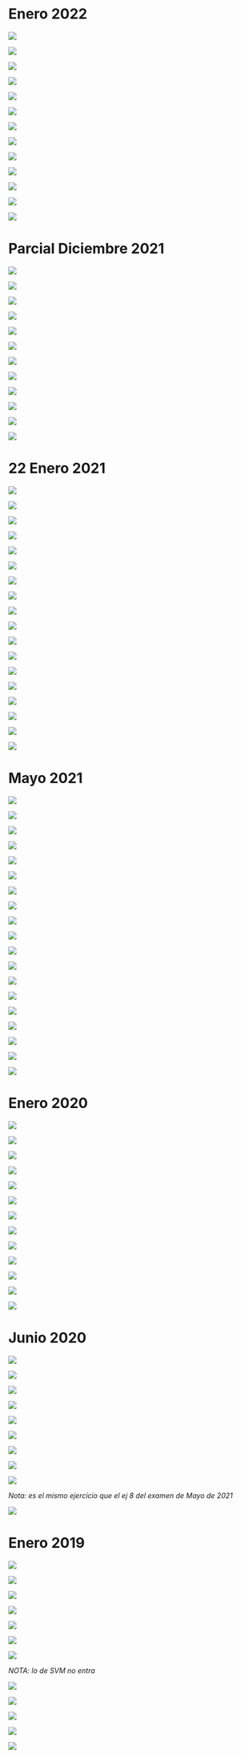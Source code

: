 # Enero 2022

![](./img/Pasted%20image%2020240107122117.png)

![](./img/IMG_6908.jpeg)

![](./img/IMG_6909.jpeg)

![](./img/Pasted%20image%2020231209121317.png)

![](./img/IMG_6334.jpeg)

![](./img/Pasted%20image%2020231209121705.png)

![](./img/IMG_6911.jpeg)

![](./img/Pasted%20image%2020231209121727.png)

![](./img/IMG_6912.jpeg)

![](./img/Pasted%20image%2020231209121747.png)

![](./img/IMG_6913.jpeg)

![](./img/Pasted%20image%2020231209121805.png)

![](./img/IMG_6915.jpeg)

# Parcial Diciembre 2021

![](./img/Pasted%20image%2020231209130052.png)

![](./img/IMG_6339.jpeg)

![](./img/Pasted%20image%2020231209130153.png)

![](./img/IMG_6340.jpeg)

![](./img/Pasted%20image%2020231209130216.png)

![](./img/IMG_6948.jpeg)

![](./img/Pasted%20image%2020231209130236.png)

![](./img/IMG_6949.jpeg)

![](./img/Pasted%20image%2020231209130255.png)

![](./img/IMG_6950.jpeg)

![](./img/Pasted%20image%2020231209130312.png)

![](./img/IMG_6344.jpeg)

# 22 Enero 2021

![](./img/Pasted%20image%2020240107122837.png)

![](./img/Pasted%20image%2020240107123145.png)

![](./img/Pasted%20image%2020240107123309.png)

![](./img/Pasted%20image%2020231209135903.png)

![](./img/Pasted%20image%2020231209135919.png)

![](./img/Pasted%20image%2020231209135934.png)

![](./img/Pasted%20image%2020231209135951.png)

![](./img/IMG_6346.jpeg)

![](./img/Pasted%20image%2020231209140010.png)

![](./img/IMG_6347.jpeg)

![](./img/Pasted%20image%2020231209140025.png)

![](./img/IMG_6348.jpeg)

![](./img/Pasted%20image%2020231209140049.png)

![](./img/IMG_6349.jpeg)

![](./img/Pasted%20image%2020231209140110.png)

![](./img/Pasted%20image%2020231209140128.png)

![](./img/Pasted%20image%2020231209140146.png)

![](./img/IMG_6350.jpeg)

# Mayo 2021

![](./img/Pasted%20image%2020240107123524.png)

![](./img/IMG_6923.jpeg)

![](./img/IMG_6924.jpeg)

![](./img/Pasted%20image%2020231210114425.png)

![](./img/Pasted%20image%2020231210114449.png)

![](./img/Pasted%20image%2020231210114509.png)

![](./img/Pasted%20image%2020231210114529.png)

![](./img/IMG_6925.jpeg)

![](./img/IMG_6926.jpeg)

![](./img/Pasted%20image%2020231210114552.png)

![](./img/IMG_6367.jpeg)

![](./img/Pasted%20image%2020231210114613.png)

![](./img/IMG_6368.jpeg)

![](./img/Pasted%20image%2020231210114632.png)

![](./img/IMG_6369.jpeg)

![](./img/Pasted%20image%2020231210114651.png)

![](./img/Pasted%20image%2020231210114712.png)

![](./img/Pasted%20image%2020231210114730.png)

![](./img/IMG_6929.jpeg)

# Enero 2020

![](./img/Pasted%20image%2020231210124040.png)

![](./img/Pasted%20image%2020231210124058.png)

![](./img/Pasted%20image%2020231210124122.png)

![](./img/IMG_6371.jpeg)

![](./img/Pasted%20image%2020231210124142.png)

![](./img/IMG_6931.jpeg)

![](./img/Pasted%20image%2020231210124200.png)

![](./img/IMG_6373.jpeg)

![](./img/Pasted%20image%2020231210124219.png)

![](./img/Pasted%20image%2020231210124239.png)

![](./img/IMG_6933.jpeg)

![](./img/Pasted%20image%2020231210124259.png)

![](./img/IMG_6375.jpeg)

# Junio 2020

![](./img/Pasted%20image%2020231210134114.png)

![](./img/IMG_6376.jpeg)

![](./img/Pasted%20image%2020231210134143.png)

![](./img/IMG_6937.jpeg)

![](./img/Pasted%20image%2020231210134217.png)

![](./img/IMG_6378.jpeg)

![](./img/Pasted%20image%2020231210134309.png)

![](./img/IMG_6939.jpeg)

![](./img/Pasted%20image%2020231210134328.png)

*Nota: es el mismo ejercicio que el ej 8 del examen de Mayo de 2021*

![](./img/IMG_6940.jpeg)

# Enero 2019

![](./img/Pasted%20image%2020240107124953.png)

![](./img/Pasted%20image%2020240107125014.png)

![](./img/Pasted%20image%2020240107125034.png)

![](./img/IMG_6941.jpeg)

![](./img/Pasted%20image%2020240107125135.png)

![](./img/IMG_6942.jpeg)

![](./img/Pasted%20image%2020240107125205.png)

*NOTA: lo de SVM no entra*

![](./img/IMG_6943.jpeg)

![](./img/Pasted%20image%2020240107125324.png)

![](./img/IMG_6944.jpeg)

![](./img/Pasted%20image%2020240107125404.png)

![](./img/IMG_6945.jpeg)

